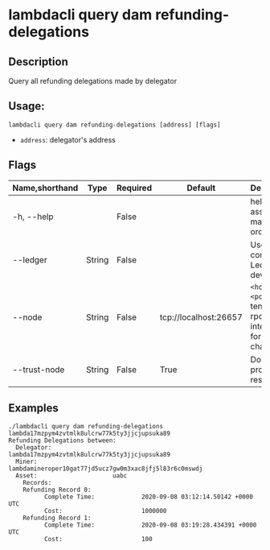 # lambdacli query dam refunding-delegations

## Description

Query all refunding delegations made by delegator

## Usage:

```
lambdacli query dam refunding-delegations [address] [flags]
```

- `address`: delegator's address

## Flags

| Name,shorthand | Type   | Required | Default               | Description                                                  |
| -------------- | ------ | -------- | --------------------- | ------------------------------------------------------------ |
| -h, --help     |        | False    |                       | help for asset-match-orders                    |
| --ledger       | String | False    |                       | Use a connected Ledger device                                |
| --node         | String | False    | tcp://localhost:26657 | `<host>:<port>`to tendermint rpc interface for this chain    |
| --trust-node   | String | False    | True                  | Don't verify proofs for responses                            |


## Examples
```
./lambdacli query dam refunding-delegations lambda17mzpym4zvtmlk8ulcrw77k5ty3jjcjupsuka89
Refunding Delegations between:
  Delegator:                 lambda17mzpym4zvtmlk8ulcrw77k5ty3jjcjupsuka89
  Miner:                     lambdamineroper10gat77jd5ucz7gw0m3xac8jfj5l83r6c0mswdj
  Asset:                     uabc
	Records:
	Refunding Record 0:
          Complete Time:             2020-09-08 03:12:14.50142 +0000 UTC
          Cost:                      1000000
	Refunding Record 1:
          Complete Time:             2020-09-08 03:19:28.434391 +0000 UTC
          Cost:                      100
```

